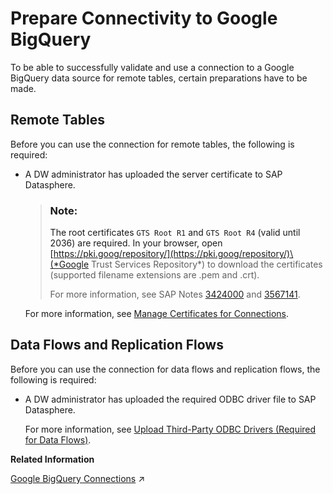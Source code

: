<!-- loio529cef1eee6a45a69ae4e51951718900 -->

# Prepare Connectivity to Google BigQuery

To be able to successfully validate and use a connection to a Google BigQuery data source for remote tables, certain preparations have to be made.



<a name="loio529cef1eee6a45a69ae4e51951718900__prereq_rt_GBQ"/>

## Remote Tables

Before you can use the connection for remote tables, the following is required:

-   A DW administrator has uploaded the server certificate to SAP Datasphere.

    > ### Note:  
    > The root certificates `GTS Root R1` and `GTS Root R4` \(valid until 2036\) are required. In your browser, open [https://pki.goog/repository/](https://pki.goog/repository/)\(*Google Trust Services Repository*\) to download the certificates \(supported filename extensions are .pem and .crt\).
    > 
    > For more information, see SAP Notes [3424000](https://me.sap.com/notes/3424000) and [3567141](https://me.sap.com/notes/3567141).

    For more information, see [Manage Certificates for Connections](manage-certificates-for-connections-46f5467.md).




<a name="loio529cef1eee6a45a69ae4e51951718900__prereq_df_GBQ"/>

## Data Flows and Replication Flows

Before you can use the connection for data flows and replication flows, the following is required:

-   A DW administrator has uploaded the required ODBC driver file to SAP Datasphere.

    For more information, see [Upload Third-Party ODBC Drivers \(Required for Data Flows\)](upload-third-party-odbc-drivers-required-for-data-flows-b9b5579.md).


**Related Information**  


[Google BigQuery Connections](https://help.sap.com/viewer/9f36ca35bc6145e4acdef6b4d852d560/DEV_CURRENT/en-US/30ed77de13864368bdc596099b37ed70.html "Use the connection to connect to and access data from Google BigQuery.") :arrow_upper_right:

